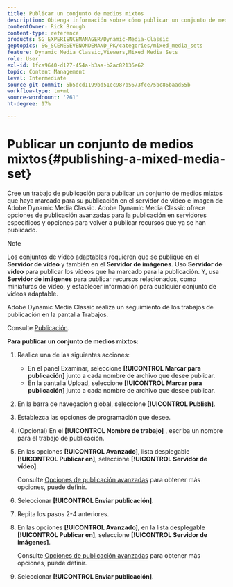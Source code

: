 ```yaml
---
title: Publicar un conjunto de medios mixtos
description: Obtenga información sobre cómo publicar un conjunto de medios mixtos desde Adobe Dynamic Media Classic.
contentOwner: Rick Brough
content-type: reference
products: SG_EXPERIENCEMANAGER/Dynamic-Media-Classic
geptopics: SG_SCENESEVENONDEMAND_PK/categories/mixed_media_sets
feature: Dynamic Media Classic,Viewers,Mixed Media Sets
role: User
exl-id: 1fca9640-d127-454a-b3aa-b2ac82136e62
topic: Content Management
level: Intermediate
source-git-commit: 5b5dcd1199bd51ec987b5673fce75bc86baad55b
workflow-type: tm+mt
source-wordcount: '261'
ht-degree: 17%

---
```


# Publicar un conjunto de medios mixtos{#publishing-a-mixed-media-set}

Cree un trabajo de publicación para publicar un conjunto de medios mixtos que haya marcado para su publicación en el servidor de vídeo e imagen de Adobe Dynamic Media Classic. Adobe Dynamic Media Classic ofrece opciones de publicación avanzadas para la publicación en servidores específicos y opciones para volver a publicar recursos que ya se han publicado.

>[!NOTE]
>
>Los conjuntos de vídeo adaptables requieren que se publique en el **Servidor de vídeo** y también en el **Servidor de imágenes**. Uso **Servidor de vídeo** para publicar los vídeos que ha marcado para la publicación. Y, usa **Servidor de imágenes** para publicar recursos relacionados, como miniaturas de vídeo, y establecer información para cualquier conjunto de vídeos adaptable.

Adobe Dynamic Media Classic realiza un seguimiento de los trabajos de publicación en la pantalla Trabajos.

Consulte [Publicación](publishing-files.md#publishing_files).

<!-- 

Comment Type: remark
Last Modified By: unknown unknown 
Last Modified Date: 

<p>RB: Updated the following steps as per Cynthia email, 11/9/2012, added 11/12/2012</p>

 -->

**Para publicar un conjunto de medios mixtos:**

1. Realice una de las siguientes acciones:

   * En el panel Examinar, seleccione **[!UICONTROL Marcar para publicación]** junto a cada nombre de archivo que desee publicar.
   * En la pantalla Upload, seleccione **[!UICONTROL Marcar para publicación]** junto a cada nombre de archivo que desee publicar.

1. En la barra de navegación global, seleccione **[!UICONTROL Publish]**.
1. Establezca las opciones de programación que desee.
1. (Opcional) En el **[!UICONTROL Nombre de trabajo]** , escriba un nombre para el trabajo de publicación.
1. En las opciones **[!UICONTROL Avanzado]**, lista desplegable **[!UICONTROL Publicar en]**, seleccione **[!UICONTROL Servidor de vídeo]**.

   Consulte [Opciones de publicación avanzadas](publishing-files.md#advanced_publish_options) para obtener más opciones, puede definir.

1. Seleccionar **[!UICONTROL Enviar publicación]**.
1. Repita los pasos 2-4 anteriores.
1. En las opciones **[!UICONTROL Avanzado]**, en la lista desplegable **[!UICONTROL Publicar en]**, seleccione **[!UICONTROL Servidor de imágenes]**.

   Consulte [Opciones de publicación avanzadas](publishing-files.md#advanced_publish_options) para obtener más opciones, puede definir.

1. Seleccionar **[!UICONTROL Enviar publicación]**.
